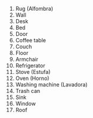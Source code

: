 1. Rug (Alfombra)
2. Wall
3. Desk
4. Bed
5. Door
6. Coffee table
7. Couch
8. Floor
9. Armchair
10. Refrigerator
11. Stove (Estufa)
12. Oven (Horno)
13. Washing machine (Lavadora)
14. Trash can
15. Sink
16. Window
17. Roof